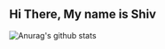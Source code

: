 ## Hi There, My name is Shiv
![Anurag's github stats](https://github-readme-stats.vercel.app/api?username=ashivalagar&show_icons=true&count_private=true&theme=radical)
